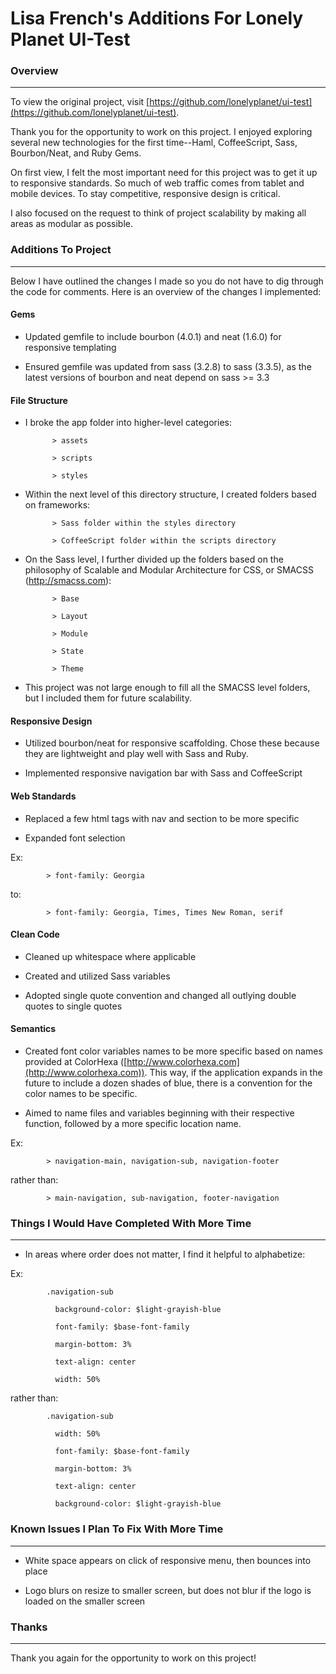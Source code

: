 Lisa French's Additions For Lonely Planet UI-Test
====================



### Overview

------------------------------------------------------------------------------

To view the original project, visit [https://github.com/lonelyplanet/ui-test](https://github.com/lonelyplanet/ui-test).



Thank you for the opportunity to work on this project. I enjoyed exploring several new technologies for the first time--Haml, CoffeeScript, Sass, Bourbon/Neat, and Ruby Gems.

 

On first view, I felt the most important need for this project was to get it up to responsive standards. So much of web traffic comes from tablet and mobile devices. To stay competitive, responsive design is critical.

 

I also focused on the request to think of project scalability by making all areas as modular as possible.

 

### Additions To Project

------------------------------------------------------------------------------

Below I have outlined the changes I made so you do not have to dig through the code for comments. Here is an overview of the changes I implemented:

    

#### Gems

- Updated gemfile to include bourbon (4.0.1) and neat (1.6.0) for responsive templating

- Ensured gemfile was updated from sass (3.2.8) to sass (3.3.5), as the latest versions of bourbon and neat depend on sass >= 3.3

 

#### File Structure

- I broke the app folder into higher-level categories:

        	> assets

        	> scripts

        	> styles

- Within the next level of this directory structure, I created folders based on frameworks:

        	> Sass folder within the styles directory

        	> CoffeeScript folder within the scripts directory

- On the Sass level, I further divided up the folders based on the philosophy of Scalable and Modular Architecture for CSS, or SMACSS (http://smacss.com):

        	> Base

        	> Layout

        	> Module

        	> State

        	> Theme

- This project was not large enough to fill all the SMACSS level folders, but I included them for future scalability.

 

#### Responsive Design

- Utilized bourbon/neat for responsive scaffolding. Chose these because they are lightweight and play well with Sass and Ruby.

- Implemented responsive navigation bar with Sass and CoffeeScript

 

#### Web Standards

- Replaced a few html tags with nav and section to be more specific

- Expanded font selection

Ex:

        	> font-family: Georgia

to:

        	> font-family: Georgia, Times, Times New Roman, serif

 

#### Clean Code

- Cleaned up whitespace where applicable

- Created and utilized Sass variables

- Adopted single quote convention and changed all outlying double quotes to single quotes

 

#### Semantics

- Created font color variables names to be more specific based on names provided at ColorHexa ([http://www.colorhexa.com](http://www.colorhexa.com)). This way, if the application expands in the future to include a dozen shades of blue, there is a convention for the color names to be specific.

- Aimed to name files and variables beginning with their respective function, followed by a more specific location name.

Ex:

        	> navigation-main, navigation-sub, navigation-footer

rather than:

        	> main-navigation, sub-navigation, footer-navigation

 

### Things I Would Have Completed With More Time

------------------------------------------------------------------------------

- In areas where order does not matter, I find it helpful to alphabetize:

Ex:

        	.navigation-sub

        	  background-color: $light-grayish-blue

        	  font-family: $base-font-family

        	  margin-bottom: 3%

        	  text-align: center

        	  width: 50%

rather than:

        	.navigation-sub

        	  width: 50%

        	  font-family: $base-font-family

        	  margin-bottom: 3%

        	  text-align: center

        	  background-color: $light-grayish-blue

 

### Known Issues I Plan To Fix With More Time

------------------------------------------------------------------------------

- White space appears on click of responsive menu, then bounces into place

- Logo blurs on resize to smaller screen, but does not blur if the logo is loaded on the smaller screen

 

### Thanks

------------------------------------------------------------------------------

Thank you again for the opportunity to work on this project!

